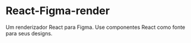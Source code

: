 # React-Figma-render
Um renderizador React para Figma. Use componentes React como fonte para seus designs.
